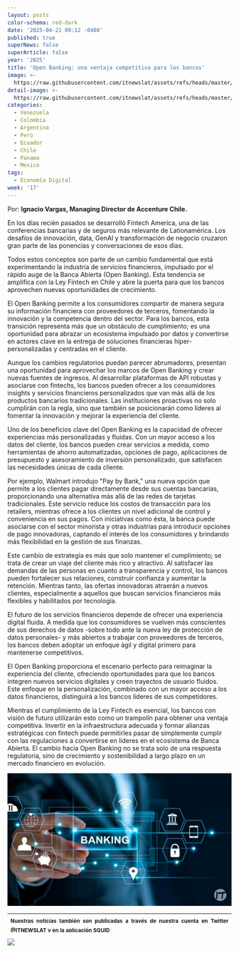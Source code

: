 ```yaml
---
layout: posts
color-schema: red-dark
date: '2025-04-21 09:12 -0400'
published: true
superNews: false
superArticle: false
year: '2025'
title: 'Open Banking: una ventaja competitiva para los bancos'
image: >-
  https://raw.githubusercontent.com/itnewslat/assets/refs/heads/master/img/540x320/banking-p.jpg
detail-image: >-
  https://raw.githubusercontent.com/itnewslat/assets/refs/heads/master/img/1024x680/banking-g.jpg
categories:
  - Venezuela
  - Colombia
  - Argentina
  - Perú
  - Ecuador
  - Chile
  - Panama
  - Mexico
tags:
  - Economía Digital
week: '17'
---
```

Por: **Ignacio Vargas, Managing Director de Accenture Chile.**

En los días recién pasados se desarrolló Fintech America, una de las conferencias bancarias y de seguros más relevante de Lationamérica.  Los desafíos de innovación, data, GenAI y transformación de negocio cruzaron gran parte de las ponencias y conversaciones de esos días.

Todos estos conceptos son parte de un cambio fundamental que está experimentando la industria de servicios financieros, impulsado por el rápido auge de la Banca Abierta (Open Banking). Esta tendencia se amplifica con la Ley Fintech en Chile y abre la puerta para que los bancos aprovechen nuevas oportunidades de crecimiento.

El Open Banking permite a los consumidores compartir de manera segura su información financiera con proveedores de terceros, fomentando la innovación y la competencia dentro del sector. Para los bancos, esta transición representa más que un obstáculo de cumplimiento; es una oportunidad para abrazar un ecosistema impulsado por datos y convertirse en actores clave en la entrega de soluciones financieras hiper-personalizadas y centradas en el cliente.

Aunque los cambios regulatorios puedan parecer abrumadores, presentan una oportunidad para aprovechar los marcos de Open Banking y crear nuevas fuentes de ingresos. Al desarrollar plataformas de API robustas y asociarse con fintechs, los bancos pueden ofrecer a los consumidores insights y servicios financieros personalizados que van más allá de los productos bancarios tradicionales. Las instituciones proactivas no solo cumplirán con la regla, sino que también se posicionarán como líderes al fomentar la innovación y mejorar la experiencia del cliente.

Uno de los beneficios clave del Open Banking es la capacidad de ofrecer experiencias más personalizadas y fluidas. Con un mayor acceso a los datos del cliente, los bancos pueden crear servicios a medida, como herramientas de ahorro automatizadas, opciones de pago, aplicaciones de presupuesto y asesoramiento de inversión personalizado, que satisfacen las necesidades únicas de cada cliente. 

Por ejemplo, Walmart introdujo "Pay by Bank," una nueva opción que permite a los clientes pagar directamente desde sus cuentas bancarias, proporcionando una alternativa más allá de las redes de tarjetas tradicionales. Este servicio reduce los costos de transacción para los retailers, mientras ofrece a los clientes un nivel adicional de control y conveniencia en sus pagos. Con iniciativas como ésta, la banca puede asociarse con el sector minorista y otras industrias para introducir opciones de pago innovadoras, captando el interés de los consumidores y brindando más flexibilidad en la gestión de sus finanzas.

Este cambio de estrategia es más que solo mantener el cumplimiento; se trata de crear un viaje del cliente más rico y atractivo. Al satisfacer las demandas de las personas en cuanto a transparencia y control, los bancos pueden fortalecer sus relaciones, construir confianza y aumentar la retención. Mientras tanto, las ofertas innovadoras atraerán a nuevos clientes, especialmente a aquellos que buscan servicios financieros más flexibles y habilitados por tecnología.

El futuro de los servicios financieros depende de ofrecer una experiencia digital fluida. A medida que los consumidores se vuelven más conscientes de sus derechos de datos -sobre todo ante la nueva ley de protección de datos personales- y más abiertos a trabajar con proveedores de terceros, los bancos deben adoptar un enfoque ágil y digital primero para mantenerse competitivos.

El Open Banking proporciona el escenario perfecto para reimaginar la experiencia del cliente, ofreciendo oportunidades para que los bancos integren nuevos servicios digitales y creen trayectos de usuario fluidos. Este enfoque en la personalización, combinado con un mayor acceso a los datos financieros, distinguirá a los bancos líderes de sus competidores.

Mientras el cumplimiento de la Ley Fintech es esencial, los bancos con visión de futuro utilizarán esto como un trampolín para obtener una ventaja competitiva. Invertir en la infraestructura adecuada y formar alianzas estratégicas con fintech puede permitirles pasar de simplemente cumplir con las regulaciones a convertirse en líderes en el ecosistema de Banca Abierta. El cambio hacia Open Banking no se trata solo de una respuesta regulatoria, sino de crecimiento y sostenibilidad a largo plazo en un mercado financiero en evolución.

![](https://raw.githubusercontent.com/itnewslat/assets/refs/heads/master/img/540x320/banking-p.jpg)

<table style="height: 42px;" width="569">
<tbody>
<tr>
<td style="text-align: justify;"><sub><strong>Nuestras noticias también son publicadas a través de nuestra cuenta en Twitter <a href="https://twitter.com/itnewslat?lang=es">@ITNEWSLAT</a> y en la aplicación <a href="https://squidapp.co/en/">SQUID</a></strong></sub></td>
</tr>
</tbody>
</table>

<img src="https://tracker.metricool.com/c3po.jpg?hash=56f88a41e39ab42c063cc51676587a04"/>